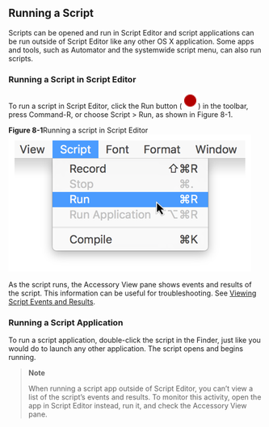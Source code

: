 ## Running a Script

Scripts can be opened and run in Script Editor and script applications can be run outside of Script Editor like any other OS X application. Some apps and tools, such as Automator and the systemwide script menu, can also run scripts.

### Running a Script in Script Editor

To run a script in Script Editor, click the Run button (![image: ../Art/icon_record_2x.png](Art/icon_record_2x.png)) in the toolbar, press Command-R, or choose Script > Run, as shown in Figure 8-1.

**Figure 8-1**Running a script in Script Editor
![image: ../Art/script-editor_run_menu_2x.png](Art/script-editor_run_menu_2x.png)

As the script runs, the Accessory View pane shows events and results of the script. This information can be useful for troubleshooting. See [Viewing Script Events and Results](GettoKnowScriptEditor.md#//apple_ref/doc/uid/TP40016239-CH5-SW6).

### Running a Script Application

To run a script application, double-click the script in the Finder, just like you would do to launch any other application. The script opens and begins running.

> **Note**
>
>
> When running a script app outside of Script Editor, you can’t view a list of the script’s events and results. To monitor this activity, open the app in Script Editor instead, run it, and check the Accessory View pane.
